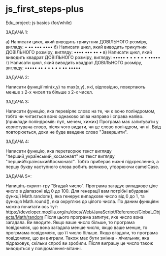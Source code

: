 # js_first_steps-plus
Edu_project: js basics (for/while) 



ЗАДАЧА 1:

а) Написати цикл, який виводить трикутник ДОВІЛЬНОГО розміру, вигляду:
•
••
•••
••••
б) Написати цикл, який виводить трикутник ДОВІЛЬНОГО розміру, вигляду:
••••
•••
••
•
в) Написати цикл, який виводить квадрат ДОВІЛЬНОГО розміру, вигляду:
•••••
•   •
•   •
•   •
•••••
г) Написати цикл, який виводить квадрат ДОВІЛЬНОГО розміру, вигляду:
•••••
••  •
• • •
•  ••
•••••
   
ЗАДАЧА 2:

Написати функції min(x,y) та max(x,y), які, відповідно, повертають менше з 2-х чисел та більше з 2-х чисел.

ЗАДАЧА 3:

Написати функцію, яка перевіряє слово на те, чи є воно поліндромом, тобто чи читається воно однаково зліва направо і справа наліво. (приклади поліндромів: пуп, мечем, хижих)
Програма має запитувати у користувача слово, після чого видати, чи це слово поліндром, чи ні. Ввід повторюється, доки не буде введене слово "Завершити".

ЗАДАЧА 4:

Написати функцію, яка перетворює текст вигляду "перший_український_космонавт" на текст вигляду "першийУкраїнськийКосмонавт". Тобто приберає нижні підкреслення, а
першу букву наступного слова робить великою, утворюючи camelCase.

ЗАДАЧА 5*:

Напишіть скрипт-гру "Вгадай число". Програма загадує випадкове ціле число в діапазоні від 0 до 100. Для генерації вам потрібні вбудовані функції Math.random(), 
яка генерує випадкове число від 0 до 1, та функція Math.round(), яка округлює до цілого числа. По даним функціям можна почитати ось тут: https://developer.mozilla.org/ru/docs/Web/JavaScript/Reference/Global_Objects/Math/random
Після цього програма запитує, яке число вона загадала. Ви вводите. Якщо ваше число більше, то програма повідомляє, що вона загадала менше число, якщо ваше менше, то
прогрмама повідомляє, що її число більше. Якщо вгадали, то програма повідомляє, що ви виграли. Також має бути змінна - лічильник, яка підраховує, скільки спроб ви зробили.
Після виграшу це число також виводиться у повідомлення-вітанні.
